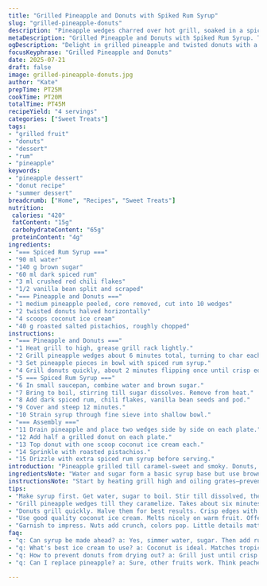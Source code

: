 ```yaml
---
title: "Grilled Pineapple and Donuts with Spiked Rum Syrup"
slug: "grilled-pineapple-donuts"
description: "Pineapple wedges charred over hot grill, soaked in a spiced rum syrup with a hint of chili and vanilla. Donut halves quickly grilled, slightly crisp outside, soft inside. Served with vanilla or coconut ice cream, sprinkled pistachio crunch. Syrup made with water and sugar boiled, infused with dark rum, crushed chili flakes, and scraped vanilla bean. Adjust grilling for caramelized fruit and toasty donuts. Garnish with nuts. Bold, tropical flavors, warm spice, and cool ice cream contrast."
metaDescription: "Grilled Pineapple and Donuts with Spiked Rum Syrup. Tropical dessert with charred pineapple, rum syrup, and ice cream."
ogDescription: "Delight in grilled pineapple and twisted donuts with a spiced rum syrup. Bold flavors collide with cool ice cream."
focusKeyphrase: "Grilled Pineapple and Donuts"
date: 2025-07-21
draft: false
image: grilled-pineapple-donuts.jpg
author: "Kate"
prepTime: PT25M
cookTime: PT20M
totalTime: PT45M
recipeYield: "4 servings"
categories: ["Sweet Treats"]
tags:
- "grilled fruit"
- "donuts"
- "dessert"
- "rum"
- "pineapple"
keywords:
- "pineapple dessert"
- "donut recipe"
- "summer dessert"
breadcrumb: ["Home", "Recipes", "Sweet Treats"]
nutrition: 
 calories: "420"
 fatContent: "15g"
 carbohydrateContent: "65g"
 proteinContent: "4g"
ingredients:
- "=== Spiced Rum Syrup ==="
- "90 ml water"
- "140 g brown sugar"
- "60 ml dark spiced rum"
- "3 ml crushed red chili flakes"
- "1/2 vanilla bean split and scraped"
- "=== Pineapple and Donuts ==="
- "1 medium pineapple peeled, core removed, cut into 10 wedges"
- "2 twisted donuts halved horizontally"
- "4 scoops coconut ice cream"
- "40 g roasted salted pistachios, roughly chopped"
instructions:
- "=== Pineapple and Donuts ==="
- "1 Heat grill to high, grease grill rack lightly."
- "2 Grill pineapple wedges about 6 minutes total, turning to char each side well."
- "3 Set pineapple pieces in bowl with spiced rum syrup."
- "4 Grill donuts quickly, about 2 minutes flipping once until crisp edges form. Remove."
- "5 === Spiced Rum Syrup ==="
- "6 In small saucepan, combine water and brown sugar."
- "7 Bring to boil, stirring till sugar dissolves. Remove from heat."
- "8 Add dark spiced rum, chili flakes, vanilla bean seeds and pod."
- "9 Cover and steep 12 minutes."
- "10 Strain syrup through fine sieve into shallow bowl."
- "=== Assembly ==="
- "11 Drain pineapple and place two wedges side by side on each plate."
- "12 Add half a grilled donut on each plate."
- "13 Top donut with one scoop coconut ice cream each."
- "14 Sprinkle with roasted pistachios."
- "15 Drizzle with extra spiced rum syrup before serving."
introduction: "Pineapple grilled till caramel-sweet and smoky. Donuts, quick-charred. Syrup with heat from chili flakes, warmth of spiced rum, and fragrant vanilla bean. Ice cream cools and softens the combo. Pistachios crackle under teeth, roasted with salt for contrast. Sweet-spicy. Tropical with bite. Enough rum to hint boldness, not drown. Quick, watch grilling - one minute overdone donuts go dry. Pineapple needs char but stay juicy. Chill ice cream before plating. Syrup thick but pourable. Mix hot fruit, cold cream, crunchy nuts. Fast recipe that plays with heat, chill, crisp, soft. Add twist with spiced rum and chili rather than plain syrup. Donuts swapped to twisted from usual ring—a rustic touch. Enjoy messy, saucy, textural contrasts."
ingredientsNote: "Water and sugar form a basic syrup base but use brown sugar for deeper flavor. Dark spiced rum replaces plain rum to add cinnamon and clove notes. Crushed chili flakes bring gentle heat, not overwhelming. Vanilla bean—scraped seeds plus pod—infuse natural fragrance. Pineapple peeled, core removed, ensures no tough fibrous bites. Cutting into longer wedges rather than chunks helps grill evenly and fit donuts served alongside. Donuts chosen twisted shape for visual interest and texture. Half horizontally allows for layering with ice cream. Use coconut ice cream instead of vanilla for tropical flair and to align with warm spices. Roasted pistachios need to be lightly salted and crushed for perfect crunch, enhancing shellfish flavor. All quantities balanced for 4 servings, can scale easily."
instructionsNote: "Start by heating grill high and oiling grates—prevents sticking. Pineapple grilled till golden all sides, about six minutes total, rotating often for even char. Set pineapple straight into syrup to soak while donuts grill. Donuts, sliced in half, grill quickly—one minute per side—to crisp edges without drying inside. Meanwhile make syrup: boil water and sugar until dissolved, then remove from heat. Stir in rum, chili flakes, and scraped vanilla bean. Steep for at least 12 minutes for full flavor depth. Strain syrup to remove chili seed bits and vanilla pod. Drain pineapple from syrup before plating to avoid soggy dessert. Assemble two pineapple wedges per plate, add half a donut, scoop ice cream on top, sprinkle nuts. Drizzle with syrup last. Serve immediately to preserve crispy donuts and cold ice cream contrast."
tips:
- "Make syrup first. Get water, sugar to boil. Stir till dissolved, then add rum. Chili adds a kick, vanilla gives aroma. Strain well after steeping. Helps keep syrup smooth."
- "Grill pineapple wedges till they caramelize. Takes about six minutes. Rotate often for even char. Want juicy fruit. Drizzle syrup over while hot. Absorbs flavor."
- "Donuts grill quickly. Halve them for best results. Crisp edges with soft middle. Flip once or twice. Watch closely! One minute too long makes them dry. Keep that in mind."
- "Use good quality coconut ice cream. Melts nicely on warm fruit. Offers pleasant contrast. You want that creamy texture. Great with crunchy pistachios. Use roasted, salted ones for flavor balance."
- "Garnish to impress. Nuts add crunch, colors pop. Little details matter. Extra syrup drizzled on top. Enhances look and taste. Perfect presentation for a party."
faq:
- "q: Can syrup be made ahead? a: Yes, simmer water, sugar. Then add rum, flavor. Keep in fridge. Reheat gently before use. Can store several days."
- "q: What's best ice cream to use? a: Coconut is ideal. Matches tropical theme. But vanilla works too. Experiment with flavors. Make it yours!"
- "q: How to prevent donuts from drying out? a: Grill just until crisp. Watch closely. Remove when edges are golden-brown. Timing crucial."
- "q: Can I replace pineapple? a: Sure, other fruits work. Think peaches or peaches. Softer fruits won't hold. Choose wisely for grilling."

---
```

